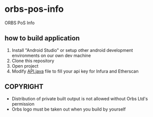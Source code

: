 # orbs-pos-info
ORBS PoS Info

## how to build application
1. Install "Android Studio" or setup other android development environments on our own dev machine
2. Clone this repository
3. Open project
4. Modify [API.java](https://github.com/Eddy-orbs/orbs-pos-info/blob/main/app/src/main/java/com/orbs/info/api/API.java) file to fill your api key for Infura and Etherscan

## COPYRIGHT
* Distribution of private built output is not allowed without Orbs Ltd's permission
* Orbs logo must be taken out when you build by yourself
